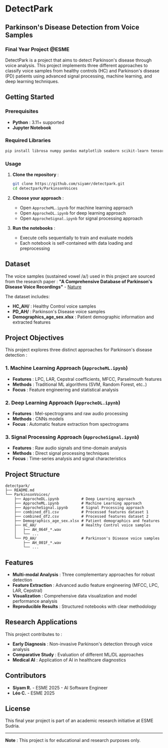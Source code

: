 # DetectPark

## Parkinson's Disease Detection from Voice Samples

### Final Year Project @ESME

DetectPark is a project that aims to detect Parkinson's disease through voice analysis. This project implements three different approaches to classify voice samples from healthy controls (HC) and Parkinson's disease (PD) patients using advanced signal processing, machine learning, and deep learning techniques.

## Getting Started

### Prerequisites

- **Python** : 3.11+ supported
- **Jupyter Notebook**

### Required Libraries

```bash
pip install librosa numpy pandas matplotlib seaborn scikit-learn tensorflow keras
```

### Usage

1. **Clone the repository** :

   ```bash
   git clone https://github.com/siyamr/detectpark.git
   cd detectpark/ParkinsonVoices
   ```

2. **Choose your approach** :
   - Open `ApprocheML.ipynb` for machine learning approach
   - Open `ApprocheDL.ipynb` for deep learning approach  
   - Open `ApprocheSignal.ipynb` for signal processing approach

3. **Run the notebooks** :
   - Execute cells sequentially to train and evaluate models
   - Each notebook is self-contained with data loading and preprocessing

## Dataset

The voice samples (sustained vowel /a/) used in this project are sourced from the research paper :
**"A Comprehensive Database of Parkinson's Disease Voice Recordings"** - [Nature](https://www.nature.com/articles/s41598-023-47568-w)

The dataset includes:

- **HC_AH/** : Healthy Control voice samples
- **PD_AH/** : Parkinson's Disease voice samples
- **Demographics_age_sex.xlsx** : Patient demographic information and extracted features

## Project Objectives

This project explores three distinct approaches for Parkinson's disease detection :

### 1. Machine Learning Approach (`ApprocheML.ipynb`)

- **Features** : LPC, LAR, Cepstral coefficients, MFCC, Parselmouth features
- **Methods** : Traditional ML algorithms (SVM, Random Forest, etc..)
- **Focus** : Feature engineering and statistical analysis

### 2. Deep Learning Approach (`ApprocheDL.ipynb`)

- **Features** : Mel-spectrograms and raw audio processing
- **Methods** : CNNs models
- **Focus** : Automatic feature extraction from spectrograms

### 3. Signal Processing Approach (`ApprocheSignal.ipynb`)

- **Features** : Raw audio signals and time-domain analysis
- **Methods** : Direct signal processing techniques
- **Focus** : Time-series analysis and signal characteristics

## Project Structure

```text
detectpark/
├── README.md
└── ParkinsonVoices/
    ├── ApprocheDL.ipynb          # Deep Learning approach
    ├── ApprocheML.ipynb          # Machine Learning approach
    ├── ApprocheSignal.ipynb      # Signal Processing approach
    ├── combined_df1.csv          # Processed features dataset 1
    ├── combined_df2.csv          # Processed features dataset 2
    ├── Demographics_age_sex.xlsx # Patient demographics and features
    ├── HC_AH/                    # Healthy Control voice samples
    │   ├── AH_064F_*.wav
    │   └── ...
    └── PD_AH/                    # Parkinson's Disease voice samples
        ├── AH_001F_*.wav
        └── ...
```



## Features

- **Multi-modal Analysis** : Three complementary approaches for robust detection
- **Feature Extraction** : Advanced audio feature engineering (MFCC, LPC, LAR, Cepstral)
- **Visualization** : Comprehensive data visualization and model performance analysis
- **Reproducible Results** : Structured notebooks with clear methodology

## Research Applications

This project contributes to :

- **Early Diagnosis** : Non-invasive Parkinson's detection through voice analysis
- **Comparative Study** : Evaluation of different ML/DL approaches
- **Medical AI** : Application of AI in healthcare diagnostics

## Contributors

- **Siyam R.** - ESME 2025 - AI Software Engineer
- **Léo C.** - ESME 2025

## License

This final year project is part of an academic research initiative at ESME Sudria.

---

**Note** : This project is for educational and research purposes only.
